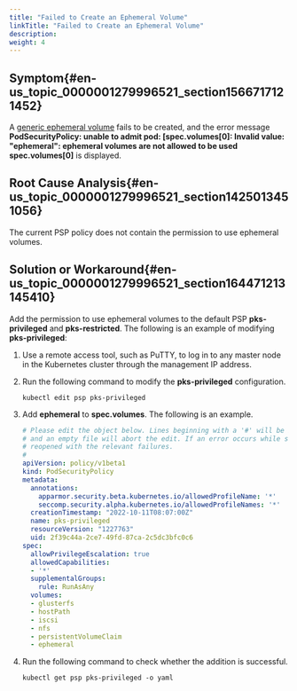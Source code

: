 ```yaml
---
title: "Failed to Create an Ephemeral Volume"
linkTitle: "Failed to Create an Ephemeral Volume"
description: 
weight: 4
---
```


## Symptom{#en-us_topic_0000001279996521_section1566717121452}

A  [generic ephemeral volume](https://kubernetes.io/docs/concepts/storage/ephemeral-volumes/#generic-ephemeral-volumes)  fails to be created, and the error message  **PodSecurityPolicy: unable to admit pod: \[spec.volumes\[0\]: Invalid value: "ephemeral": ephemeral volumes are not allowed to be used spec.volumes\[0\]**  is displayed.

## Root Cause Analysis{#en-us_topic_0000001279996521_section1425013451056}

The current PSP policy does not contain the permission to use ephemeral volumes.

## Solution or Workaround{#en-us_topic_0000001279996521_section164471213145410}

Add the permission to use ephemeral volumes to the default PSP  **pks-privileged**  and  **pks-restricted**. The following is an example of modifying  **pks-privileged**:

1.  Use a remote access tool, such as PuTTY, to log in to any master node in the Kubernetes cluster through the management IP address.
2.  Run the following command to modify the  **pks-privileged**  configuration.

    ```
    kubectl edit psp pks-privileged
    ```

3.  Add  **ephemeral**  to  **spec.volumes**. The following is an example.

    ```yaml
    # Please edit the object below. Lines beginning with a '#' will be ignored,
    # and an empty file will abort the edit. If an error occurs while saving this file will be
    # reopened with the relevant failures.
    #
    apiVersion: policy/v1beta1
    kind: PodSecurityPolicy
    metadata:
      annotations:
        apparmor.security.beta.kubernetes.io/allowedProfileName: '*'
        seccomp.security.alpha.kubernetes.io/allowedProfileNames: '*'
      creationTimestamp: "2022-10-11T08:07:00Z"
      name: pks-privileged
      resourceVersion: "1227763"
      uid: 2f39c44a-2ce7-49fd-87ca-2c5dc3bfc0c6
    spec:
      allowPrivilegeEscalation: true
      allowedCapabilities:
      - '*'
      supplementalGroups:
        rule: RunAsAny
      volumes:
      - glusterfs
      - hostPath
      - iscsi
      - nfs
      - persistentVolumeClaim
      - ephemeral
    ```

4.  Run the following command to check whether the addition is successful.

    ```
    kubectl get psp pks-privileged -o yaml
    ```

